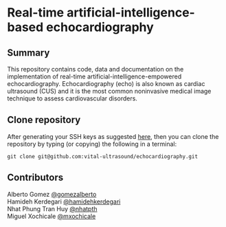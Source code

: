 # Real-time artificial-intelligence-based echocardiography

## Summary 
This repository contains code, data and documentation on the implementation of real-time artificial-intelligence-empowered echocardiography.
Echocardiography (echo) is also known as cardiac ultrasound (CUS) and it is the most common noninvasive medical image technique to assess cardiovascular disorders.   

## Clone repository
After generating your SSH keys as suggested [here](https://docs.gitlab.com/ee/ssh/), then you can clone the repository by typing (or copying) the following in a terminal:
```
git clone git@github.com:vital-ultrasound/echocardiography.git
```

## Contributors
Alberto Gomez [@gomezalberto](https://github.com/gomezalberto)          
Hamideh Kerdegari [@hamidehkerdegari](https://github.com/hamidehkerdegari)       
Nhat Phung Tran Huy [@nhatpth](https://github.com/huynhatd13)    
Miguel Xochicale [@mxochicale](https://gitlhub.com/mxochicale)           
